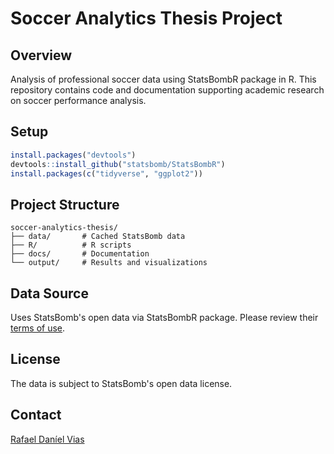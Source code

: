 # Soccer Analytics Thesis Project

## Overview
Analysis of professional soccer data using StatsBombR package in R. This repository contains code and documentation supporting academic research on soccer performance analysis.

## Setup
```R
install.packages("devtools")
devtools::install_github("statsbomb/StatsBombR")
install.packages(c("tidyverse", "ggplot2"))
```

## Project Structure
```
soccer-analytics-thesis/
├── data/       # Cached StatsBomb data
├── R/          # R scripts
├── docs/       # Documentation
└── output/     # Results and visualizations
```

## Data Source
Uses StatsBomb's open data via StatsBombR package. Please review their [terms of use](https://github.com/statsbomb/StatsBombR/blob/master/LICENSE.pdf).

## License
The data is subject to StatsBomb's open data license.

## Contact
[Rafael Daníel Vias](raffidv@gmail.com)


